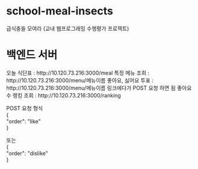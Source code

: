 # school-meal-insects
급식충들 모여라 (교내 웹프로그래밍 수행평가 프로젝트)

<h1>백엔드 서버</h1>
오늘 식단표 : http://10.120.73.216:3000/meal  
특정 메뉴 조회 : http://10.120.73.216:3000/menu/메뉴이름  
좋아요, 싫어요 투표 : http://10.120.73.216:3000/menu/메뉴이름 링크에다가 POST 요청 하면 됨  
좋아요 수 랭킹 조회 : http://10.120.73.216:3000/ranking  
  
POST 요청 형식  
{  
    "order": "like"  
}  
  
또는  
{  
    "order": "dislike"  
}  
